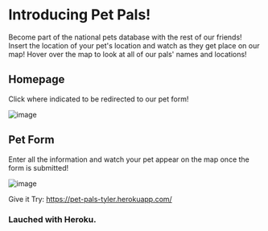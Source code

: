 # Introducing Pet Pals!
Become part of the national pets database with the rest of our friends!
Insert the location of your pet's location and watch as they get place on our map! Hover over the map to look at all of our pals' names and locations!

## Homepage
Click where indicated to be redirected to our pet form!

![image](https://user-images.githubusercontent.com/90146132/163691056-2e250eeb-a381-47bc-99ff-d4d1ac3ac946.png)

## Pet Form
Enter all the information and watch your pet appear on the map once the form is submitted!

![image](https://user-images.githubusercontent.com/90146132/163691115-b9ce2e44-4e6b-40bd-a0e8-51f776601c8b.png)

Give it Try: https://pet-pals-tyler.herokuapp.com/

### Lauched with Heroku.
